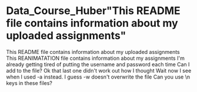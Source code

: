 # Data_Course_Huber"This README file contains information about my uploaded assignments" 
This README file contains information about my uploaded assignments
This REANIMATATION file contains information about my assignments
I'm already getting tired of putting the username and password each time
Can I add to the file?
Ok that last one didn't work out how I thought
Wait now I see when I used -a instead. I guess -w doesn't overwrite the file
Can you use \n keys in these files?
